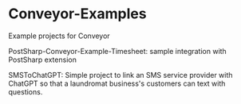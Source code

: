 # Conveyor-Examples
Example projects for Conveyor


PostSharp-Conveyor-Example-Timesheet: sample integration with PostSharp extension

SMSToChatGPT: Simple project to link an SMS service provider with ChatGPT so that a laundromat business's customers can text with questions.

